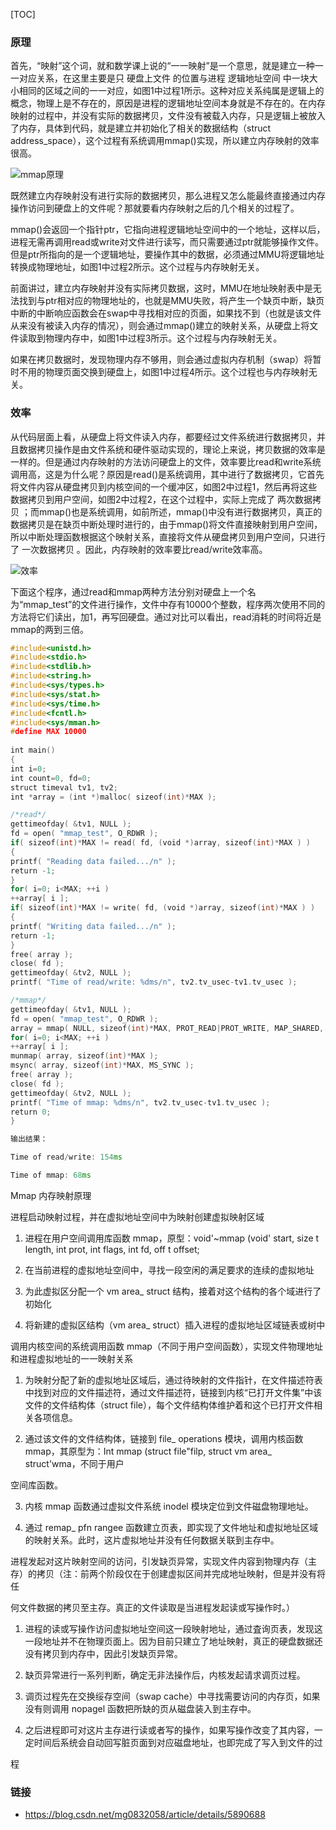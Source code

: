[TOC]

### 原理

首先，“映射”这个词，就和数学课上说的“一一映射”是一个意思，就是建立一种一一对应关系，在这里主要是只 硬盘上文件 的位置与进程 逻辑地址空间 中一块大小相同的区域之间的一一对应，如图1中过程1所示。这种对应关系纯属是逻辑上的概念，物理上是不存在的，原因是进程的逻辑地址空间本身就是不存在的。在内存映射的过程中，并没有实际的数据拷贝，文件没有被载入内存，只是逻辑上被放入了内存，具体到代码，就是建立并初始化了相关的数据结构（struct address_space），这个过程有系统调用mmap()实现，所以建立内存映射的效率很高。

![mmap原理](http://r.photo.store.qq.com/psb?/V14L47VC0w3vOf/6WtnH5lgzFwlHdgW9tH0QXNCqDf2TU3RJUTM.5.Knbs!/r/dLgAAAAAAAAA)

既然建立内存映射没有进行实际的数据拷贝，那么进程又怎么能最终直接通过内存操作访问到硬盘上的文件呢？那就要看内存映射之后的几个相关的过程了。

mmap()会返回一个指针ptr，它指向进程逻辑地址空间中的一个地址，这样以后，进程无需再调用read或write对文件进行读写，而只需要通过ptr就能够操作文件。但是ptr所指向的是一个逻辑地址，要操作其中的数据，必须通过MMU将逻辑地址转换成物理地址，如图1中过程2所示。这个过程与内存映射无关。

前面讲过，建立内存映射并没有实际拷贝数据，这时，MMU在地址映射表中是无法找到与ptr相对应的物理地址的，也就是MMU失败，将产生一个缺页中断，缺页中断的中断响应函数会在swap中寻找相对应的页面，如果找不到（也就是该文件从来没有被读入内存的情况），则会通过mmap()建立的映射关系，从硬盘上将文件读取到物理内存中，如图1中过程3所示。这个过程与内存映射无关。

如果在拷贝数据时，发现物理内存不够用，则会通过虚拟内存机制（swap）将暂时不用的物理页面交换到硬盘上，如图1中过程4所示。这个过程也与内存映射无关。

### 效率

从代码层面上看，从硬盘上将文件读入内存，都要经过文件系统进行数据拷贝，并且数据拷贝操作是由文件系统和硬件驱动实现的，理论上来说，拷贝数据的效率是一样的。但是通过内存映射的方法访问硬盘上的文件，效率要比read和write系统调用高，这是为什么呢？原因是read()是系统调用，其中进行了数据拷贝，它首先将文件内容从硬盘拷贝到内核空间的一个缓冲区，如图2中过程1，然后再将这些数据拷贝到用户空间，如图2中过程2，在这个过程中，实际上完成了 两次数据拷贝 ；而mmap()也是系统调用，如前所述，mmap()中没有进行数据拷贝，真正的数据拷贝是在缺页中断处理时进行的，由于mmap()将文件直接映射到用户空间，所以中断处理函数根据这个映射关系，直接将文件从硬盘拷贝到用户空间，只进行了 一次数据拷贝 。因此，内存映射的效率要比read/write效率高。

![效率](<http://r.photo.store.qq.com/psb?/V14L47VC0w3vOf/0GZiFYftnPQYoUYm0Egqa0EA4RFHiddnVKruCde0hcs!/r/dMMAAAAAAAAA>)

下面这个程序，通过read和mmap两种方法分别对硬盘上一个名为“mmap_test”的文件进行操作，文件中存有10000个整数，程序两次使用不同的方法将它们读出，加1，再写回硬盘。通过对比可以看出，read消耗的时间将近是mmap的两到三倍。



```c++
#include<unistd.h>
#include<stdio.h>
#include<stdlib.h>
#include<string.h>
#include<sys/types.h>
#include<sys/stat.h>
#include<sys/time.h>
#include<fcntl.h>
#include<sys/mman.h>
#define MAX 10000
 
int main()
{
int i=0;
int count=0, fd=0;
struct timeval tv1, tv2;
int *array = (int *)malloc( sizeof(int)*MAX );

/*read*/
gettimeofday( &tv1, NULL );
fd = open( "mmap_test", O_RDWR );
if( sizeof(int)*MAX != read( fd, (void *)array, sizeof(int)*MAX ) )
{
printf( "Reading data failed.../n" );
return -1;
}
for( i=0; i<MAX; ++i )
++array[ i ];
if( sizeof(int)*MAX != write( fd, (void *)array, sizeof(int)*MAX ) )
{
printf( "Writing data failed.../n" );
return -1;
}
free( array );
close( fd );
gettimeofday( &tv2, NULL );
printf( "Time of read/write: %dms/n", tv2.tv_usec-tv1.tv_usec );

/*mmap*/
gettimeofday( &tv1, NULL );
fd = open( "mmap_test", O_RDWR );
array = mmap( NULL, sizeof(int)*MAX, PROT_READ|PROT_WRITE, MAP_SHARED, fd, 0 );
for( i=0; i<MAX; ++i )
++array[ i ];
munmap( array, sizeof(int)*MAX );
msync( array, sizeof(int)*MAX, MS_SYNC );
free( array );
close( fd );
gettimeofday( &tv2, NULL );
printf( "Time of mmap: %dms/n", tv2.tv_usec-tv1.tv_usec );
return 0;
}

输出结果：

Time of read/write: 154ms

Time of mmap: 68ms
```





Mmap 内存映射原理

进程启动映射过程，并在虚拟地址空间中为映射创建虚拟映射区域

1. 进程在用户空间调用库函数 mmap，原型：void'~mmap (void' start, size t length, int prot, int flags, int fd, off t offset;

2. 在当前进程的虚拟地址空间中，寻找一段空闲的满足要求的连续的虚拟地址

3. 为此虚拟区分配一个 vm area_ struct 结构，接着对这个结构的各个域进行了初始化

4. 将新建的虚拟区结构（vm area_ struct）插入进程的虚拟地址区域链表或树中

调用内核空间的系统调用函数 mmap（不同于用户空间函数），实现文件物理地址和进程虚拟地址的一一映射关系

1. 为映射分配了新的虚拟地址区域后，通过待映射的文件指针，在文件描述符表中找到对应的文件描述符，通过文件描述符，链接到内核“已打开文件集”中该文件的文件结构体（struct file），每个文件结构体维护着和这个已打开文件相关各项信息。

2. 通过该文件的文件结构体，链接到 file_ operations 模块，调用内核函数 mmap，其原型为：Int mmap (struct file"filp, struct vm area_ struct'wma，不同于用户

空间库函数。

3. 内核 mmap 函数通过虚拟文件系统 inodel 模块定位到文件磁盘物理地址。

4. 通过 remap_ pfn rangee 函数建立页表，即实现了文件地址和虚拟地址区域的映射关系。此时，这片虚拟地址并没有任何数据关联到主存中。

进程发起对这片映射空间的访问，引发缺页异常，实现文件内容到物理内存（主存）的拷贝（注：前两个阶段仅在于创建虚拟区间并完成地址映射，但是并没有将任

何文件数据的拷贝至主存。真正的文件读取是当进程发起读或写操作时。）

1. 进程的读或写操作访问虚拟地址空间这一段映射地址，通过査询页表，发现这一段地址并不在物理页面上。因为目前只建立了地址映射，真正的硬盘数据还没有拷贝到内存中，因此引发缺页异常。

2. 缺页异常进行一系列判断，确定无非法操作后，内核发起请求调页过程。

3. 调页过程先在交换绥存空间（swap cache）中寻找需要访问的内存页，如果没有则调用 nopagel 函数把所缺的页从磁盘装入到主存中。

4. 之后进程即可对这片主存进行读或者写的操作，如果写操作改变了其内容，一定时间后系统会自动回写脏页面到对应磁盘地址，也即完成了写入到文件的过

程

### 链接

- <https://blog.csdn.net/mg0832058/article/details/5890688>